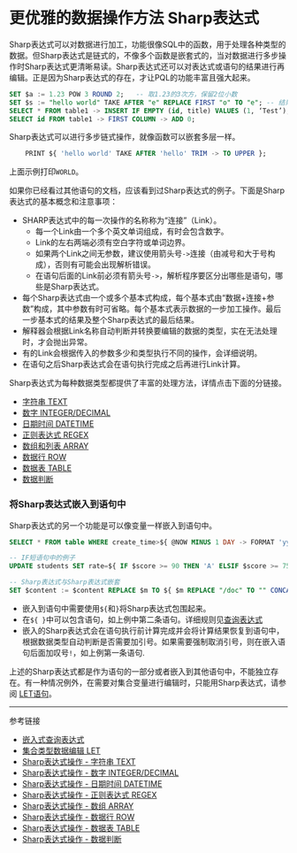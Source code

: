 # 更优雅的数据操作方法 Sharp表达式
Sharp表达式可以对数据进行加工，功能很像SQL中的函数，用于处理各种类型的数据。但Sharp表达式是链式的，不像多个函数是嵌套式的，当对数据进行多步操作时Sharp表达式更清晰易读。Sharp表达式还可以对表达式或语句的结果进行再编辑。正是因为Sharp表达式的存在，才让PQL的功能丰富且强大起来。
```sql
SET $a := 1.23 POW 3 ROUND 2;   -- 取1.23的3次方，保留2位小数
SET $s := "hello world" TAKE AFTER "e" REPLACE FIRST "o" TO "e"; -- 结果是 "lle world"
SELECT * FROM table1 -> INSERT IF EMPTY (id, title) VALUES (1, ‘Test’);
SELECT id FROM table1 -> FIRST COLUMN -> ADD 0;
```
Sharp表达式可以进行多步链式操作，就像函数可以嵌套多层一样。
```sql
    PRINT ${ 'hello world' TAKE AFTER 'hello' TRIM -> TO UPPER };
```
上面示例打印`WORLD`。

如果你已经看过其他语句的文档，应该看到过Sharp表达式的例子。下面是Sharp表达式的基本概念和注意事项：

* SHARP表达式中的每一次操作的名称称为“连接”（Link）。
    + 每一个Link由一个多个英文单词组成，有时会包含数字。
    + Link的左右两端必须有空白字符或单词边界。
    + 如果两个Link之间无参数，建议使用箭头号`->`连接（由减号和大于号构成），否则有可能会出现解析错误。
    + 在语句后面的Link前必须有箭头号`->`，解析程序要区分出哪些是语句，哪些是Sharp表达式。
* 每个Sharp表达式由一个或多个基本式构成，每个基本式由“数据+连接+参数”构成，其中参数有时可省略。每个基本式表示数据的一步加工操作。最后一步基本式的结果及整个Sharp表达式的最后结果。
* 解释器会根据Link名称自动判断并转换要编辑的数据的类型，实在无法处理时，才会抛出异常。
* 有的Link会根据传入的参数多少和类型执行不同的操作，会详细说明。
* 在语句之后Sharp表达式会在语句执行完成之后再进行Link计算。

Sharp表达式为每种数据类型都提供了丰富的处理方法，详情点击下面的分链接。

* [字符串 TEXT](/pql/sharp-text.md)
* [数字 INTEGER/DECIMAL](/pql/sharp-numeric.md)
* [日期时间 DATETIME](/pql/sharp-datetime.md)
* [正则表达式 REGEX](/pql/sharp-regex.md)
* [数组和列表 ARRAY](/pql/sharp-array.md)
* [数据行 ROW](/pql/sharp-row.md)
* [数据表 TABLE](/pql/sharp-table.md)
* [数据判断](/pql/sharp-if.md)

### 将Sharp表达式嵌入到语句中
Sharp表达式的另一个功能是可以像变量一样嵌入到语句中。
```sql
SELECT * FROM table WHERE create_time>${ @NOW MINUS 1 DAY -> FORMAT 'yyyyMMddHHmmss' }!;

-- IF短语句中的例子
UPDATE students SET rate=${ IF $score >= 90 THEN 'A' ELSIF $score >= 75 THEN 'B' ELSIF $score >= 60 THEN 'C' ELSE 'D' END -> CONCAT '+' } WHERE name='Tom';   

-- Sharp表达式与Sharp表达式嵌套
SET $content := $content REPLACE $m TO ${ $m REPLACE "/doc" TO "" CONCAT ".md" };
```
* 嵌入到语句中需要使用`${`和`}`将Sharp表达式包围起来。
* 在`${ }`中可以包含语句，如上例中第二条语句。详细规则见[查询表达式](/pql/query.md)
* 嵌入的Sharp表达式会在语句执行前计算完成并会将计算结果恢复到语句中，根据数据类型自动判断是否需要加引号。如果需要强制取消引号，则在嵌入语句后面加叹号`!`，如上例第一条语句.

上述的Sharp表达式都是作为语句的一部分或者嵌入到其他语句中，不能独立存在。有一种情况例外，在需要对集合变量进行编辑时，只能用Sharp表达式，请参阅 [LET语句](/pql/let.md)。

---
参考链接

* [嵌入式查询表达式](/pql/query.md)
* [集合类型数据编辑 LET](/pql/let.md)
* [Sharp表达式操作 - 字符串 TEXT](/pql/sharp-text.md)
* [Sharp表达式操作 - 数字 INTEGER/DECIMAL](/pql/sharp-numeric.md)
* [Sharp表达式操作 - 日期时间 DATETIME](/pql/sharp-datetime.md)
* [Sharp表达式操作 - 正则表达式 REGEX](/pql/sharp-regex.md)
* [Sharp表达式操作 - 数组 ARRAY](/pql/sharp-array.md)
* [Sharp表达式操作 - 数据行 ROW](/pql/sharp-row.md)
* [Sharp表达式操作 - 数据表 TABLE](/pql/sharp-table.md)
* [Sharp表达式操作 - 数据判断](/pql/sharp-if.md)